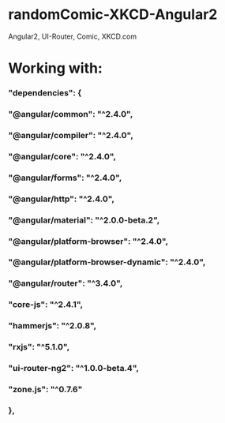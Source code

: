 # randomComic-XKCD-Angular2
Angular2, UI-Router, Comic, XKCD.com

# Working with: 
### "dependencies": {
###    "@angular/common": "^2.4.0",
###    "@angular/compiler": "^2.4.0",
###    "@angular/core": "^2.4.0",
###    "@angular/forms": "^2.4.0",
###    "@angular/http": "^2.4.0",
###    "@angular/material": "^2.0.0-beta.2",
###    "@angular/platform-browser": "^2.4.0",
###    "@angular/platform-browser-dynamic": "^2.4.0",
###    "@angular/router": "^3.4.0",
###    "core-js": "^2.4.1",
###    "hammerjs": "^2.0.8",
###    "rxjs": "^5.1.0",
###    "ui-router-ng2": "^1.0.0-beta.4",
###    "zone.js": "^0.7.6"
###  },
